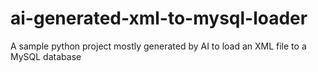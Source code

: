 # ai-generated-xml-to-mysql-loader
A sample python project mostly generated by AI to load an XML file to a MySQL database
